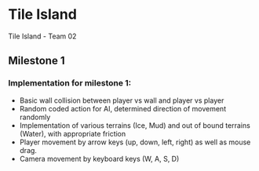 # Tile Island
Tile Island - Team 02

## Milestone 1

### Implementation for milestone 1:
* Basic wall collision between player vs wall and player vs player
* Random coded action for AI, determined direction of movement randomly
* Implementation of various terrains (Ice, Mud) and out of bound terrains (Water), with appropriate friction
* Player movement by arrow keys (up, down, left, right) as well as mouse drag. 
* Camera movement by keyboard keys (W, A, S, D)
